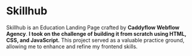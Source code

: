 # Skillhub
Skillhub is an Education Landing Page crafted by **Caddyflow Webflow Agency**.
**I took on the challenge of building it from scratch using HTML, CSS, and JavaScript.**
This project served as a valuable practice ground, allowing me to enhance and refine my frontend skills.
